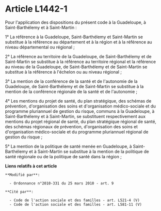 # Article L1442-1

Pour l'application des dispositions du présent code à la Guadeloupe, à Saint-Barthélemy et à Saint-Martin : 

1° La référence à la Guadeloupe, Saint-Barthélemy et Saint-Martin se substitue à la référence au département et à la région
et à la référence au niveau départemental ou régional ; 

2° La référence au territoire de la Guadeloupe, de Saint-Barthélemy et de Saint-Martin se substitue à la référence au
territoire régional et la référence au niveau de la Guadeloupe, de Saint-Barthélemy et de Saint-Martin se substitue à la
référence à l'échelon ou au niveau régional ; 

3° La mention de la conférence de la santé et de l'autonomie de la Guadeloupe, de Saint-Barthélemy et de Saint-Martin se
substitue à la mention de la conférence régionale de la santé et de l'autonomie ; 

4° Les mentions du projet de santé, du plan stratégique, des schémas de prévention, d'organisation des soins et
d'organisation médico-sociale et du programme pluriannuel de gestion du risque, communs à la Guadeloupe, à Saint-Barthélemy
et à Saint-Martin, se substituent respectivement aux mentions du projet régional de santé, du plan stratégique régional de
santé, des schémas régionaux de prévention, d'organisation des soins et d'organisation médico-sociale et du programme
pluriannuel régional de gestion du risque ; 

5° La mention de la politique de santé menée en Guadeloupe, à Saint-Barthélemy et à Saint-Martin se substitue à la mention de
la politique de santé régionale ou de la politique de santé dans la région ;

**Liens relatifs à cet article**

	**Modifié par**:

	  - Ordonnance n°2010-331 du 25 mars 2010 - art. 9

	**Cité par**:

	  - Code de l'action sociale et des familles - art. L521-4 (V)
	  - Code de l'action sociale et des familles - art. L581-11 (V)
